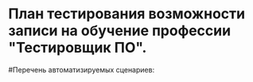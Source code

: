 # План тестирования возможности записи на обучение профессии "Тестировщик ПО".
#Перечень автоматизируемых сценариев:
